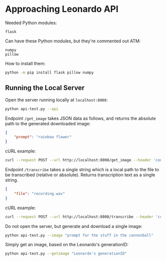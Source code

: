 # Approaching Leonardo API

Needed Python modules:

```text
flask
```

Can have these Python modules, but they're commented out ATM:

```text
numpy
pillow
```

How to install them:

```bash
python -m pip install flask pillow numpy
```

## Running the Local Server

Open the server running locally at `localhost:8008`:

```bash
python api-test.py --api
```

Endpoint `/get_image` takes JSON data as follows, and returns the absolute path to the generated downloaded image:

```json
{
    "prompt": "rainbow flower"
}
```

cURL example:

```bash
curl --request POST --url http://localhost:8008/get_image --header 'content-type: application/json' --data '{"prompt": "furry lobster"}'
```

Endpoint `/transcribe` takes a single string which is a local path to the file to be transcribed (relative or absolute). Returns transcription text as a single string.

```json
{
    "file": "recording.wav"
}
```

cURL example:

```bash
curl --request POST --url http://localhost:8008/transcribe --header 'content-type: application/json' --data '{"file": "recording.wav"}'
```

Do not open the server, but generate and download a single image:

```bash
python api-test.py --image "prompt for the stuff in the cannonball"
```

Simply get an image, based on the Leonardo's generationID:

```bash
python api-test.py --getimage "Leonardo's generationID"
```
